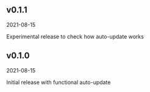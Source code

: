 ## v0.1.1
2021-08-15

Experimental release to check how auto-update works

## v0.1.0
2021-08-15

Initial release with functional auto-update